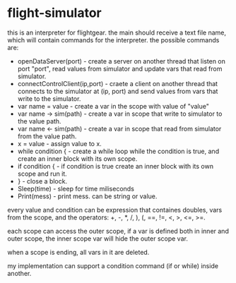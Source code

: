 # flight-simulator
this is an interpreter for flightgear. the main should receive a text file name, which will contain commands for the interpreter.
the possible commands are:
* openDataServer(port) - create a server on another thread that listen on port "port", read values from simulator and update vars that read from simulator.
* connectControlClient(ip,port) - craete a client on another thread that connects to the simulator at (ip, port) and send values from vars that write to the simulator.
* var name = value - create a var in the scope with value of "value"
* var name -> sim(path) - create a var in scope that write to simulator to the value path.
* var name <- sim(path) - create a var in scope that read from simulator from the value path.
* x = value - assign value to x.
* while condition { - create a while loop while the condition is true, and create an inner block with its own scope.
* if condition { - if condition is true create an inner block with its own scope and run it.
* } - close a block.
* Sleep(time) - sleep for time miliseconds
* Print(mess) - print mess. can be string or value.


every value and condition can be expression that containes doubles, vars from the scope, and the operators:
+, -, *, /, ), (, ==, !=, <, >, <=, >=.

each scope can access the outer scope, if a var is defined both in inner and outer scope, the inner scope var will hide the outer scope var.

when a scope is ending, all vars in it are deleted.

my implementation can support a condition command (if or while) inside another.
